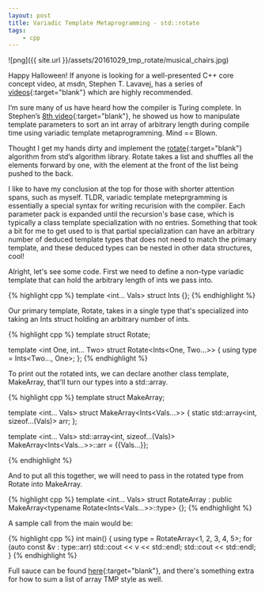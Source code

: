 ```yaml
---
layout: post
title: Variadic Template Metaprogramming - std::rotate
tags:
    - cpp
---
```

![png]({{ site.url }}/assets/20161029_tmp_rotate/musical_chairs.jpg)

Happy Halloween! If anyone is looking for a well-presented C++ core concept video, at msdn, Stephen T. Lavavej, has a series of [videos](https://channel9.msdn.com/Series/C9-Lectures-Stephan-T-Lavavej-Core-C-){:target="blank"} which are highly recommended.

I’m sure many of us have heard how the compiler is Turing complete. In Stephen’s [8th video](https://channel9.msdn.com/Series/C9-Lectures-Stephan-T-Lavavej-Core-C-/Stephan-T-Lavavej-Core-Cpp-8-of-n){:target="blank"}, he showed us how to manipulate template parameters to sort an int array of arbitrary length during compile time using variadic template metaprogramming. Mind == Blown.

Thought I get my hands dirty and implement the [rotate](http://en.cppreference.com/w/cpp/algorithm/rotate){:target="blank"} algorithm from std’s algorithm library. Rotate takes a list and shuffles all the elements forward by one, with the element at the front of the list being pushed to the back.

<!--more-->

I like to have my conclusion at the top for those with shorter attention spans, such as myself. TLDR, variadic template meteprgramming is essentially a special syntax for writing recurision with the compiler. Each parameter pack is expanded until the recursion's base case, which is typically a class template specialization with no entries. Something that took a bit for me to get used to is that partial specialization can have an arbitrary number of deduced template types that does not need to match the primary template, and these deduced types can be nested in other data structures, cool!


Alright, let's see some code. First we need to define a non-type variadic template that can hold the arbitrary length of ints we pass into.

{% highlight cpp %}
template <int... Vals> struct Ints {};
{% endhighlight %}

Our primary template, Rotate, takes in a single type that's specialized into taking an Ints struct holding an arbitrary number of ints.

{% highlight cpp %}
template <typename T> struct Rotate;

template <int One, int... Two>
struct Rotate<Ints<One, Two...>> {
    using type = Ints<Two..., One>;
};
{% endhighlight %}

To print out the rotated ints, we can declare another class template, MakeArray, that'll turn our types into a std::array.

{% highlight cpp %}
template <typename Ints> struct MakeArray;

template <int... Vals> struct MakeArray<Ints<Vals...>> {
    static std::array<int, sizeof...(Vals)> arr;
};

template <int... Vals>
std::array<int, sizeof...(Vals)>
MakeArray<Ints<Vals...>>::arr = {{Vals...}};

{% endhighlight %}

And to put all this together, we will need to pass in the rotated type from Rotate into MakeArray.

{% highlight cpp %}
template <int... Vals>
struct RotateArray 
  : public MakeArray<typename Rotate<Ints<Vals...>>::type> {};
{% endhighlight %}

A sample call from the main would be:

{% highlight cpp %}
int main() {
  using type = RotateArray<1, 2, 3, 4, 5>;
  for (auto const &v : type::arr)
    std::cout << v << std::endl;
  std::cout << std::endl;
}
{% endhighlight %}


Full sauce can be found [here](https://github.com/Estinox/coding-practices/blob/master/random_code/mtp_count.cpp){:target="blank"}, and there's something extra for how to sum a list of array TMP style as well.

